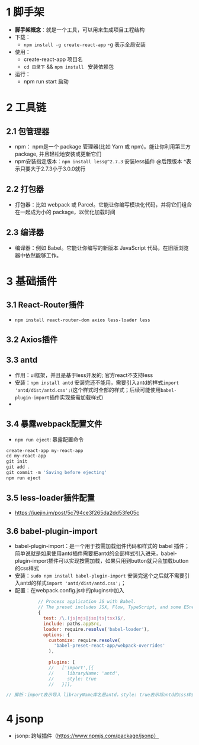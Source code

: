 # 1 脚手架
+ **脚手架概念**：就是一个工具，可以用来生成项目工程结构
+ 下载：
    - `npm install -g create-react-app`  -g 表示全局安装
+ 使用：
    - create-react-app 项目名
    - `cd 目录下` && `npm install ` 安装依赖包
+ 运行：
    - npm run start 启动

# 2 工具链
## 2.1 包管理器
+ npm： npm是一个 package 管理器(比如 Yarn 或 npm)。能让你利用第三方 package, 并且轻松地安装或更新它们
+ npm安装指定版本：`npm install less@^2.7.3` 安装less插件 @后跟版本 ^表示只要大于2.7.3小于3.0.0就行
## 2.2 打包器
+ 打包器：比如 webpack 或 Parcel。它能让你编写模块化代码，并将它们组合在一起成为小的 package，以优化加载时间

## 2.3 编译器
+ 编译器：例如 Babel。它能让你编写的新版本 JavaScript 代码，在旧版浏览器中依然能够工作。

# 3 基础插件
## 3.1 React-Router插件
+ `npm install react-router-dom axios less-loader less`
## 3.2 Axios插件
## 3.3 antd
+ 作用：ui框架，并且是基于less开发的; 官方react不支持less
+ 安装：`npm install antd` 安装完还不能用，需要引入antd的样式`import 'antd/dist/antd.css';`(这个样式时全部的样式；后续可能使用`babel-plugin-import`插件实现按需加载样式)
+ 
## 3.4 暴露webpack配置文件
+ `npm run eject`: 暴露配置命令
```js
create-react-app my-react-app
cd my-react-app
git init
git add .
git commit -m 'Saving before ejecting'
npm run eject
```
## 3.5 less-loader插件配置
+ https://juejin.im/post/5c794ce3f265da2dd53fe05c

## 3.6 babel-plugin-import
+ babel-plugin-import：是一个用于按需加载组件代码和样式的 babel 插件；简单说就是如果使用antd插件需要把antd的全部样式引入进来，babel-plugin-import插件可以实现按需加载，如果只用到button就只会加载button的css样式
+ 安装：`sudo npm install babel-plugin-import`  安装完这个之后就不需要引入antd的样式`import 'antd/dist/antd.css';`；
+ 配置：在webpack.config.js中的plugins中加入
```js
            // Process application JS with Babel.
            // The preset includes JSX, Flow, TypeScript, and some ESnext features.
            {
              test: /\.(js|mjs|jsx|ts|tsx)$/,
              include: paths.appSrc,
              loader: require.resolve('babel-loader'),
              options: {
                customize: require.resolve(
                  'babel-preset-react-app/webpack-overrides'
                ),
                
                plugins: [
                //   ['import',[{                 
                //     libraryName: 'antd',
                //     style: true
                //   }]],

// 解析：import表示导入 libraryName库名是antd，style: true表示将antd的css样式转为行内样式插入
```

# 4 jsonp
+ jsonp: 跨域插件（https://www.npmjs.com/package/jsonp）

